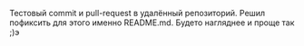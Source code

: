 Тестовый commit и pull-request в удалённый репозиторий.
Решил пофиксить для этого именно README.md. Будето нагляднее и проще так ;)э
